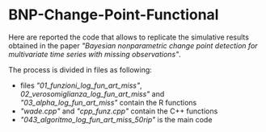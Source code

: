 # BNP-Change-Point-Functional

Here are reported the code that allows to replicate the simulative results obtained in the paper *"Bayesian nonparametric change point detection for multivariate time series with missing observations"*.

The process is divided in files as following: 

  - files *"01_funzioni_log_fun_art_miss"*, *02_verosomiglianza_log_fun_art_miss"* and *"03_alpha_log_fun_art_miss"* contain the R functions 
  - *"wade.cpp"* and *"cpp_funz.cpp"* contain the C++ functions 
  - *"043_algoritmo_log_fun_art_miss_50rip"* is the main code 
